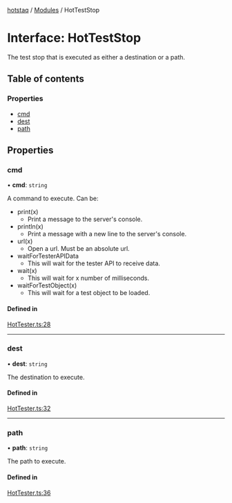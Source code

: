 [hotstaq](../README.md) / [Modules](../modules.md) / HotTestStop

# Interface: HotTestStop

The test stop that is executed as either a destination or
a path.

## Table of contents

### Properties

- [cmd](HotTestStop.md#cmd)
- [dest](HotTestStop.md#dest)
- [path](HotTestStop.md#path)

## Properties

### cmd

• **cmd**: `string`

A command to execute. Can be:
* print(x)
  * Print a message to the server's console.
* println(x)
  * Print a message with a new line to the server's console.
* url(x)
  * Open a url. Must be an absolute url.
* waitForTesterAPIData
  * This will wait for the tester API to receive data.
* wait(x)
  * This will wait for x number of milliseconds.
* waitForTestObject(x)
  * This will wait for a test object to be loaded.

#### Defined in

[HotTester.ts:28](https://github.com/OurFreeLight/HotStaq/blob/c443819/src/HotTester.ts#L28)

___

### dest

• **dest**: `string`

The destination to execute.

#### Defined in

[HotTester.ts:32](https://github.com/OurFreeLight/HotStaq/blob/c443819/src/HotTester.ts#L32)

___

### path

• **path**: `string`

The path to execute.

#### Defined in

[HotTester.ts:36](https://github.com/OurFreeLight/HotStaq/blob/c443819/src/HotTester.ts#L36)

